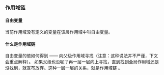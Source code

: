 ### 作用域链

#### 自由变量

当前作用域没有定义的变量在该层作用域中叫自由变量。



#### 什么是作用域链

自由变量的值如何得到 —— 向父级作用域寻找（注意：这种说法并不严谨，下文会重点解释）。
如果父级也没呢？再一层一层向上寻找，直到找到全局作用域还是没找到，就宣布放弃。这种一层一层的关系，就是作用域链 。